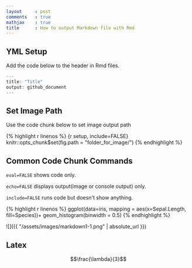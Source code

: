 ```yaml
---
layout     : post
comments   : true
mathjax    : true
title      : How to output Markdown file with Rmd
---
```

<script type="text/javascript" async src="//cdn.mathjax.org/mathjax/latest/MathJax.js?config=TeX-MML-AM_CHTML">
</script>

YML Setup
---------

Add the code below to the header in Rmd files.
<!--more-->

```r
---
title: "Title"
output: github_document
---
```

Set Image Path
--------------

Use the code chunk below to set image output path

{% highlight r linenos %}
{r setup, include=FALSE}
knitr::opts_chunk$set(fig.path = "folder_for_image/")
{% endhighlight %}

Common Code Chunk Commands
--------------------------

`eval=FALSE` shows code only.

`echo=FALSE` displays output(image or console output) only.

`include=FALSE` runs code but doesn't show anything.

{% highlight r linenos %}
ggplot(data=iris, mapping = aes(x=Sepal.Length, fill=Species))+
    geom_histogram(binwidth = 0.5)
{% endhighlight %}


![]({{ "/assets/images/markdown1-1.png" | absolute_url }})

## Latex
$$\frac{\lambda}{3}$$

